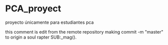 # PCA_proyect
proyecto únicamente para estudiantes pca

this comment is edit from the remote repository
making commit -m "master" to origin
a soul rapter SUB:_mag().
